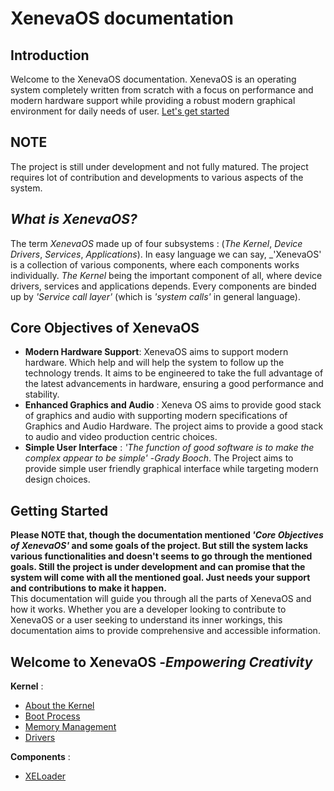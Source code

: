 # XenevaOS documentation

## Introduction
Welcome to the XenevaOS documentation. XenevaOS is an operating system completely written from scratch with a focus on performance and modern hardware support while providing a robust modern graphical environment for daily needs of user. [Let's get started](#welcome-to-xenevaos--empowering-creativity)

## NOTE
The project is still under development and not fully matured. The project requires lot of contribution and developments to various aspects of the system.

## _What is XenevaOS?_
The term _XenevaOS_ made up of four subsystems : (_The Kernel_, _Device Drivers_, _Services_, _Applications_). In easy language we can say, _'XenevaOS' is a collection of various components, where each components works individually. _The Kernel_ being the important component of all, where device drivers, services and applications depends. Every components are binded up by _'Service call layer'_ (which is _'system calls'_ in general language).

## Core Objectives of XenevaOS
- __Modern Hardware Support__: XenevaOS aims to support modern hardware. Which help and will help the system to follow up the technology trends. It aims to be engineered to take the full advantage of the latest advancements in hardware, ensuring a good performance and stability.
- __Enhanced Graphics and Audio__ : Xeneva OS aims to provide good stack of graphics and audio with supporting modern specifications of Graphics and Audio Hardware. The project aims to provide a good stack to audio and video production centric choices.
- __Simple User Interface__ :  _'The function of good software is to make the complex appear to be simple'_ -_Grady Booch_. The Project aims to provide simple user friendly graphical interface while targeting modern design choices. 

## Getting Started
__Please NOTE that, though the documentation mentioned _'Core Objectives of XenevaOS'_ and some goals of the project. But still the system lacks various functionalities and doesn't seems to go through the mentioned goals. Still the project is under development and can promise that the system will come with all the mentioned goal. Just needs your support and contributions to make it happen.__<br>
This documentation will guide you through all the parts of XenevaOS and how it works. Whether you are a developer looking to contribute to XenevaOS or a user seeking to understand its inner workings, this documentation aims to provide comprehensive and accessible information.

## Welcome to XenevaOS -_Empowering Creativity_

__Kernel__ : 
- [About the Kernel](Kernel/AboutKernel.md)
- [Boot Process](Kernel/BootProcess.md)
- [Memory Management](Kernel/MemoryMangement.md)
- [Drivers](Kernel/Drivers.md)

__Components__ :
- [XELoader](XELoader.md)
 